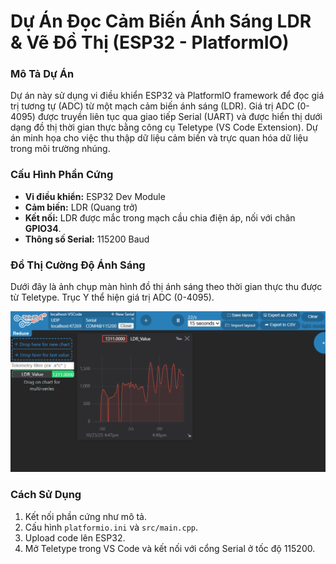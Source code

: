 #  Dự Án Đọc Cảm Biến Ánh Sáng LDR & Vẽ Đồ Thị (ESP32 - PlatformIO)

###  Mô Tả Dự Án
Dự án này sử dụng vi điều khiển ESP32 và PlatformIO framework để đọc giá trị tương tự (ADC) từ một mạch cảm biến ánh sáng (LDR). Giá trị ADC (0-4095) được truyền liên tục qua giao tiếp Serial (UART) và được hiển thị dưới dạng đồ thị thời gian thực bằng công cụ Teletype (VS Code Extension). Dự án minh họa cho việc thu thập dữ liệu cảm biến và trực quan hóa dữ liệu trong môi trường nhúng.

###  Cấu Hình Phần Cứng
- **Vi điều khiển:** ESP32 Dev Module
- **Cảm biến:** LDR (Quang trở)
- **Kết nối:** LDR được mắc trong mạch cầu chia điện áp, nối với chân **GPIO34**.
- **Thông số Serial:** 115200 Baud

###  Đồ Thị Cường Độ Ánh Sáng
Dưới đây là ảnh chụp màn hình đồ thị ánh sáng theo thời gian thực thu được từ Teletype. Trục Y thể hiện giá trị ADC (0-4095).

![Ảnh chụp màn hình đồ thị LDR từ Teletype](LDR_ESP32.png)

###  Cách Sử Dụng
1.  Kết nối phần cứng như mô tả.
2.  Cấu hình `platformio.ini` và `src/main.cpp`.
3.  Upload code lên ESP32.
4.  Mở Teletype trong VS Code và kết nối với cổng Serial ở tốc độ 115200.